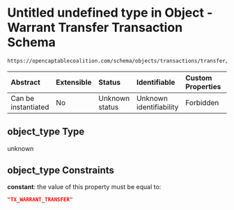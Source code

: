 # Untitled undefined type in Object - Warrant Transfer Transaction Schema

```txt
https://opencaptablecoalition.com/schema/objects/transactions/transfer/warrant_transfer#/properties/object_type
```



| Abstract            | Extensible | Status         | Identifiable            | Custom Properties | Additional Properties | Access Restrictions | Defined In                                                                                                                    |
| :------------------ | :--------- | :------------- | :---------------------- | :---------------- | :-------------------- | :------------------ | :---------------------------------------------------------------------------------------------------------------------------- |
| Can be instantiated | No         | Unknown status | Unknown identifiability | Forbidden         | Allowed               | none                | [WarrantTransfer.schema.json*](../../schema/objects/transactions/transfer/WarrantTransfer.schema.json "open original schema") |

## object_type Type

unknown

## object_type Constraints

**constant**: the value of this property must be equal to:

```json
"TX_WARRANT_TRANSFER"
```
